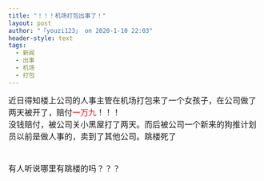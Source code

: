 ```yaml
---
title: "！！！机场打包出事了！"
layout: post
author: "「youzi123」 on 2020-1-10 22:03"
header-style: text
tags:
  - 新闻
  - 出事
  - 机场
  - 打包
---
```


<head></head>
<body>
 <font size="3">近日得知楼上公司的人事主管在机场打包来了一个女孩子，在公司做了两天被开了，赔付<font style="background-color:white"><font color="#ff0000">一万九</font></font>！！！<br> 没钱赔付，被公司关小黑屋打了两天。而后被公司一个新来的狗推计划员以前是做人事的，卖到了其他公司。跳楼死了<br> <br> <br> 有人听说哪里有跳楼的吗？？？</font>
 <br>
</body>


